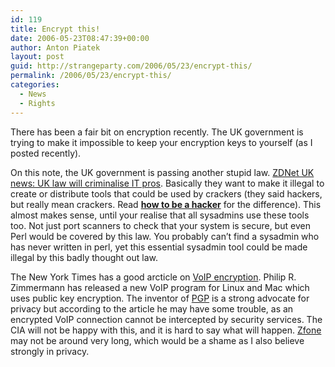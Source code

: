 ```yaml
---
id: 119
title: Encrypt this!
date: 2006-05-23T08:47:39+00:00
author: Anton Piatek
layout: post
guid: http://strangeparty.com/2006/05/23/encrypt-this/
permalink: /2006/05/23/encrypt-this/
categories:
  - News
  - Rights
---
```

There has been a fair bit on encryption recently. The UK government is trying to make it impossible to keep your encryption keys to yourself (as I posted recently).

On this note, the UK government is passing another stupid law.  [ZDNet UK news: UK law will criminalise IT pros](http://news.zdnet.co.uk/business/legal/0,39020651,39270045,00.htm). Basically they want to make it illegal to create or distribute tools that could be used by crackers (they said hackers, but really mean crackers. Read [**how to be a hacker**](http://www.catb.org/~esr/faqs/hacker-howto.html) for the difference). This almost makes sense, until your realise that all sysadmins use these tools too. Not just port scanners to check that your system is secure, but even Perl would be covered by this law. You probably can&#8217;t find a sysadmin who has never written in perl, yet this essential sysadmin tool could be made illegal by this badly thought out law.

The New York Times has a good arcticle on [VoIP encryption](http://www10.nytimes.com/2006/05/22/technology/22privacy.html?_r=5&oref=slogin&oref=slogin&oref=slogin&oref=slogin). Philip R. Zimmermann has released a new VoIP program for Linux and Mac which uses public key encryption. The inventor of [PGP](hhtp://www.pgp.net) is a strong advocate for privacy but according to the article he may have some trouble, as an encrypted VoIP connection cannot be intercepted by security services. The CIA will not be happy with this, and it is hard to say what will happen. [Zfone](http://www.philzimmermann.com/) may not be around very long, which would be a shame as I also believe strongly in privacy.